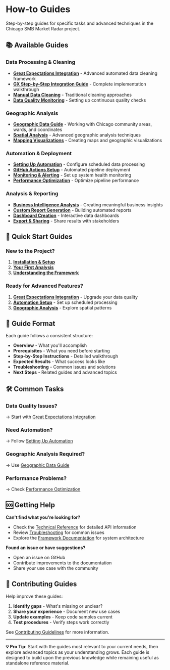 # How-to Guides

Step-by-step guides for specific tasks and advanced techniques in the Chicago SMB Market Radar project.

## 📚 Available Guides

### Data Processing & Cleaning
- **[Great Expectations Integration](great-expectations.md)** - Advanced automated data cleaning framework
- **[GX Step-by-Step Integration Guide](gx-integration-guide.md)** - Complete implementation walkthrough  
- **[Manual Data Cleaning](data-cleaning.md)** - Traditional cleaning approaches
- **[Data Quality Monitoring](quality-monitoring.md)** - Setting up continuous quality checks

### Geographic Analysis
- **[Geographic Data Guide](geographic-data.md)** - Working with Chicago community areas, wards, and coordinates
- **[Spatial Analysis](spatial-analysis.md)** - Advanced geographic analysis techniques
- **[Mapping Visualizations](mapping.md)** - Creating maps and geographic visualizations

### Automation & Deployment
- **[Setting Up Automation](automation.md)** - Configure scheduled data processing
- **[GitHub Actions Setup](github-actions.md)** - Automated pipeline deployment
- **[Monitoring & Alerting](monitoring.md)** - Set up system health monitoring
- **[Performance Optimization](performance.md)** - Optimize pipeline performance

### Analysis & Reporting
- **[Business Intelligence Analysis](bi-analysis.md)** - Creating meaningful business insights
- **[Custom Report Generation](custom-reports.md)** - Building automated reports
- **[Dashboard Creation](dashboards.md)** - Interactive data dashboards
- **[Export & Sharing](export-sharing.md)** - Share results with stakeholders

## 🚀 Quick Start Guides

### New to the Project?
1. **[Installation & Setup](../getting-started/installation.md)**
2. **[Your First Analysis](../getting-started/first-run.md)**
3. **[Understanding the Framework](../framework/)**

### Ready for Advanced Features?
1. **[Great Expectations Integration](gx-integration-guide.md)** - Upgrade your data quality
2. **[Automation Setup](automation.md)** - Set up scheduled processing
3. **[Geographic Analysis](geographic-data.md)** - Explore spatial patterns

## 📖 Guide Format

Each guide follows a consistent structure:

- **Overview** - What you'll accomplish
- **Prerequisites** - What you need before starting
- **Step-by-Step Instructions** - Detailed walkthrough
- **Expected Results** - What success looks like
- **Troubleshooting** - Common issues and solutions
- **Next Steps** - Related guides and advanced topics

## 🛠️ Common Tasks

### Data Quality Issues?
→ Start with [Great Expectations Integration](great-expectations.md)

### Need Automation?
→ Follow [Setting Up Automation](automation.md)

### Geographic Analysis Required?
→ Use [Geographic Data Guide](geographic-data.md)

### Performance Problems?
→ Check [Performance Optimization](performance.md)

## 🆘 Getting Help

**Can't find what you're looking for?**
- Check the [Technical Reference](../technical/) for detailed API information
- Review [Troubleshooting](../technical/troubleshooting.md) for common issues
- Explore the [Framework Documentation](../framework/) for system architecture

**Found an issue or have suggestions?**
- Open an issue on GitHub
- Contribute improvements to the documentation
- Share your use case with the community

## 📝 Contributing Guides

Help improve these guides:

1. **Identify gaps** - What's missing or unclear?
2. **Share your experience** - Document new use cases
3. **Update examples** - Keep code samples current
4. **Test procedures** - Verify steps work correctly

See [Contributing Guidelines](../about/contributing.md) for more information.

---

**💡 Pro Tip**: Start with the guides most relevant to your current needs, then explore advanced topics as your understanding grows. Each guide is designed to build upon the previous knowledge while remaining useful as standalone reference material.